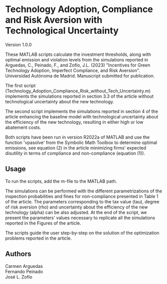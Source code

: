 # Technology Adoption, Compliance and Risk Aversion with Technological Uncertainty

Version 1.0.0

These MATLAB scripts calculate the investment thresholds, along with optimal emission and violation levels from the simulations reported in Arguedas, C., Peinado, F., and Zofío, J.L. (2023) "Incentives for Green Technology Adoption, Imperfect Compliance, and Risk Aversion". Universidad Autónoma de Madrid. Manuscript submitted for publication.

The first script (Technology_Adoption_Compliance_Risk_without_Tech_Uncertainty.m) implements the simulations reported in section 3.3 of the article without technological uncertainty about the new technology.

The second script implements the simulations reported in section 4 of the article enhancing the baseline model with technological uncertainty 
about the efficiency of the new technology, resulting in either high or low abatement costs.

Both scripts have been run in version R2022a of MATLAB and use the function 'vpasolve' from the Symbolic Math Toolbox to determine optimal emissions, see equation (2) in the article minimizing firms' expected disutility in terms of compliance and non-compliance (equation (1)).   

## Usage

To run the scripts, add the m-file to the MATLAB path.

The simulations can be performed with the different parametrizations of the inspection probabilities and fines for non-compliance presented in Table 1 of the article. The parameters corresponding to the tax value (tau), degree of risk aversion (rho) and uncertainty about the efficiency of the new technology (alpha) can be also adjusted.  At the end of the script, we present the parameters' values necessary to replicate all the simulations reported in the Figures of the article.

The scripts guide the user step-by-step on the solution of the optimization problems reported in the article. 

## Authors

Carmen Arguedas <br>
Fernando Peinado <br>
José L. Zofío


